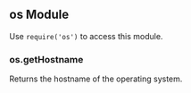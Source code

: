 ## os Module

Use `require('os')` to access this module.

### os.getHostname

Returns the hostname of the operating system.
